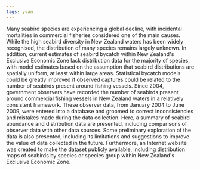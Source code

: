 ```yaml
---
tags: yvan
---
```

Many seabird species are experiencing a global decline, with incidental mortalities in commercial fisheries considered one of the main causes. While the high seabird diversity in New Zealand waters has been widely recognised, the distribution of many species remains largely unknown. In addition, current estimates of seabird bycatch within New Zealand's Exclusive Economic Zone lack distribution data for the majority of species, with model estimates based on the assumption that seabird distributions are spatially uniform, at least within large areas. Statistical bycatch models could be greatly improved if observed captures could be related to the number of seabirds present around fishing vessels. Since 2004, government observers have recorded the number of seabirds present around commercial fishing vessels in New Zealand waters in a relatively consistent framework. These observer data, from January 2004 to June 2009, were entered into a database and groomed to correct inconsistencies and mistakes made during the data collection. Here, a summary of seabird abundance and distribution data are presented, including comparisons of observer data with other data sources. Some preliminary exploration of the data is also presented, including its limitations and suggestions to improve the value of data collected in the future. Furthermore, an Internet website was created to make the dataset publicly available, including distribution maps of seabirds by species or species group within New Zealand's Exclusive Economic Zone.

